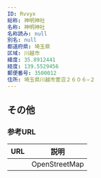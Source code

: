 ```yaml
---
ID: Rvvyx
総称: 神明神社
名称: 神明神社
名称読み: null
別名: null
都道府県: 埼玉県
区域: 川越市
緯度: 35.8912441
経度: 139.5529456
郵便番号: 3500012
住所: 埼玉県川越市萱沼２６０６−２
---
```


## その他

### 参考URL

| URL | 説明          |
| --- | ------------- |
|     | OpenStreetMap |
